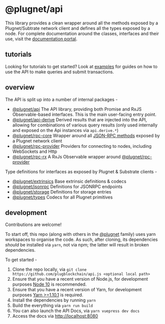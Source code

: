 # @plugnet/api

This library provides a clean wrapper around all the methods exposed by a Plugnet/Subtrate network client and defines all the types exposed by a node. For complete documentation around the classes, interfaces and their use, visit the [documentation portal](https://www.poweredbyplug.com/).

## tutorials

Looking for tutorials to get started? Look at [examples](https://www.poweredbyplug.com/) for guides on how to use the API to make queries and submit transactions.

## overview

The API is split up into a number of internal packages -

- [@plugnet/api](packages/api/) The API library, providing both Promise and RxJS Observable-based interfaces. This is the main user-facing entry point.
- [@plugnet/api-derive](packages/api-derive/) Derived results that are injected into the API, allowing for combinations of various query results (only used internally and exposed on the Api instances via `api.derive.*`)
- [@plugnet/rpc-core](packages/rpc-core/) Wrapper around all [JSON-RPC methods](https://www.poweredbyplug.com/) exposed by a Plugnet network client
- [@plugnet/rpc-provider](packages/rpc-provider/) Providers for connecting to nodes, including WebSockets and Http
- [@plugnet/rpc-rx](packages/rpc-rx/) A RxJs Observable wrapper around [@plugnet/rpc-provider](packages/rpc-provider)

Type definitions for interfaces as exposed by Plugnet & Substrate clients -

- [@plugnet/extrinsics](packages/type-extrinsics/) Base extrinsic definitions & codecs
- [@plugnet/jsonrpc](packages/type-jsonrpc/) Definitions for JSONRPC endpoints
- [@plugnet/storage](packages/type-storage/) Definitions for storage entries
- [@plugnet/types](packages/types/) Codecs for all Plugnet primitives

## development

Contributions are welcome!

To start off, this repo (along with others in the [@plugnet](https://github.com/plugblockchain/) family) uses yarn workspaces to organise the code. As such, after cloning, its dependencies _should_ be installed via `yarn`, not via npm; the latter will result in broken dependencies.

To get started -

1. Clone the repo locally, via `git clone https://github.com/plugblockchain/api.js <optional local path>`
2. Ensure that you have a recent version of Node.js, for development purposes [Node 10](https://nodejs.org/en/) is recommended.
3. Ensure that you have a recent version of Yarn, for development purposes [Yarn >=1.10.1](https://yarnpkg.com/docs/install) is required.
4. Install the dependencies by running `yarn`
5. Build the everything via `yarn run build`
6. You can also launch the API Docs, via `yarn vuepress dev docs`
7. Access the docs via [http://localhost:8080](http://localhost:8080)
